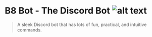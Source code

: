 

B8 Bot - The Discord Bot ![alt text](https://media.discordapp.net/attachments/521810097157046322/525074390648356895/B8_Bot.jpg "B8 Bot Logo")
===========================================

>A sleek Discord bot that has lots of fun, practical, and intuitive commands.
